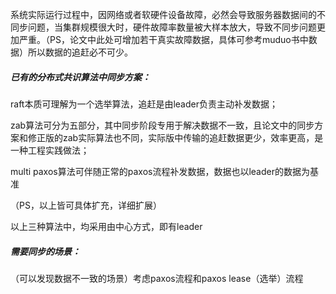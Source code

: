 系统实际运行过程中，因网络或者软硬件设备故障，必然会导致服务器数据间的不同步问题，当集群规模很大时，硬件故障率数量被大样本放大，导致不同步问题更加严重。（PS，论文中此处可增加若干真实故障数据，具体可参考muduo书中数据）所以数据的追赶必不可少。

##### 已有的分布式共识算法中同步方案：

raft本质可理解为一个选举算法，追赶是由leader负责主动补发数据；

zab算法可分为五部分，其中同步阶段专用于解决数据不一致，且论文中的同步方案和修正版的zab实际算法也不同，实际版中传输的追赶数据更少，效率更高，是一种工程实践做法；

multi paxos算法可伴随正常的paxos流程补发数据，数据也以leader的数据为基准

（PS，以上皆可具体扩充，详细扩展）

以上三种算法中，均采用由中心方式，即有leader



##### 需要同步的场景：

（可以发现数据不一致的场景）考虑paxos流程和paxos lease（选举）流程

